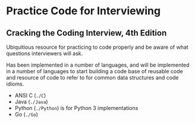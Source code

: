 # Practice Code for Interviewing
## Cracking the Coding Interview, 4th Edition
Ubiquitious resource for practicing to code properly and be aware of what 
questions interviewers will ask.

Has been implemented in a number of languages, and will be implemented in a 
number of languages to start building a code base of reusable code and resource 
of code to refer to for common data structures and code idioms.

  * ANSI C (`./C`)
  * Java (`./Java`)
  * Python (`./Python`) is for Python 3 implementations
  * Go (`./Go`)